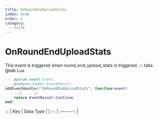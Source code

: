 ```yaml
---
title: OnRoundEndUploadStats
index: true
order: 2
category:
  - Guide
---
```


# OnRoundEndUploadStats
This event is triggered when round_end_upload_stats is triggered.
::: tabs
@tab Lua
```lua
--- @param event Event
--- @return number EventResult
AddEventHandler("OnRoundEndUploadStats", function(event)
    --[[ ... ]]
    return EventResult.Continue
end)
```

:::
| Key | Data Type |
| :-: | :-------: |